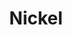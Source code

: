 ---
codehost: https://github.com/https://github.com/tweag/nickel
logohandle: nickel-lang
sort: nickellang
title: Nickel
twitter: https://x.com/nickel_lang
website: https://nickel-lang.org/
---